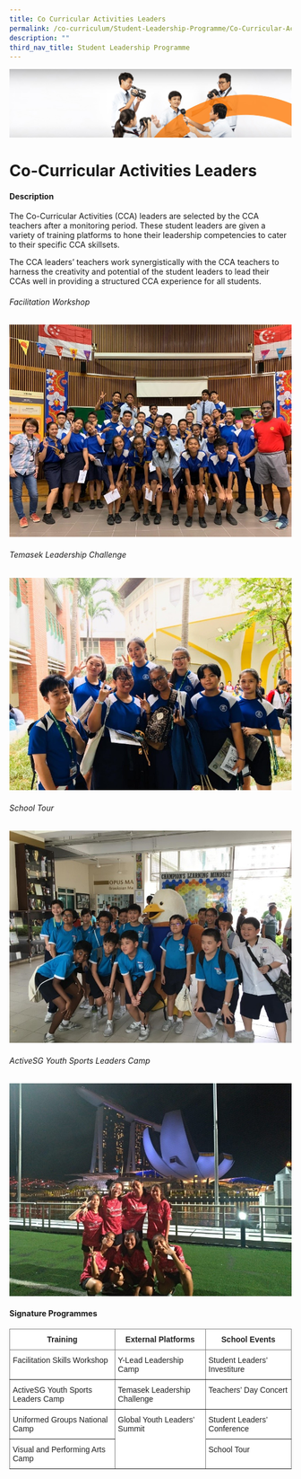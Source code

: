 ```yaml
---
title: Co Curricular Activities Leaders
permalink: /co-curriculum/Student-Leadership-Programme/Co-Curricular-Activities-Leaders/
description: ""
third_nav_title: Student Leadership Programme
---
```

![](/images/cca.jpg)


Co-Curricular Activities Leaders
================================

#### Description

The Co-Curricular Activities (CCA) leaders are selected by the CCA teachers after a monitoring period. These student leaders are given a variety of training platforms to hone their leadership competencies to cater to their specific CCA skillsets.

  

The CCA leaders’ teachers work synergistically with the CCA teachers to harness the creativity and potential of the student leaders to lead their CCAs well in providing a structured CCA experience for all students.



######  Facilitation Workshop
![](/images/CCA1.jpeg)


###### Temasek Leadership Challenge
![](/images/CCA2.jpeg)



###### School Tour
![](/images/CCA3.jpeg)
 
###### ActiveSG Youth Sports Leaders Camp
![](/images/CCA4.jpeg)


#### Signature Programmes

<style type="text/css">
.tg  {border-collapse:collapse;border-spacing:0;}
.tg td{border-color:black;border-style:solid;border-width:1px;font-family:Arial, sans-serif;font-size:14px;
  overflow:hidden;padding:10px 5px;word-break:normal;}
.tg th{border-color:black;border-style:solid;border-width:1px;font-family:Arial, sans-serif;font-size:14px;
  font-weight:normal;overflow:hidden;padding:10px 5px;word-break:normal;}
.tg .tg-8d3w{background-color:#FFF;border-color:inherit;color:#222;font-weight:bold;text-align:center;vertical-align:top}
.tg .tg-ats7{background-color:#FFF;border-color:inherit;color:#222;text-align:left;vertical-align:top}
</style>
<table class="tg">
<thead>
  <tr>
    <th class="tg-8d3w">Training</th>
    <th class="tg-8d3w">External Platforms</th>
    <th class="tg-8d3w">School Events</th>
  </tr>
</thead>
<tbody>
  <tr>
    <td class="tg-ats7">Facilitation Skills Workshop</td>
    <td class="tg-ats7">Y-Lead Leadership Camp</td>
    <td class="tg-ats7">Student Leaders’ Investiture</td>
  </tr>
  <tr>
    <td class="tg-ats7">ActiveSG Youth Sports Leaders Camp</td>
    <td class="tg-ats7">Temasek Leadership Challenge</td>
    <td class="tg-ats7">Teachers’ Day Concert<span style="background-color:transparent"> </span></td>
  </tr>
  <tr>
    <td class="tg-ats7">Uniformed Groups National Camp</td>
    <td class="tg-ats7" rowspan="2">Global Youth Leaders’ Summit</td>
    <td class="tg-ats7">Student Leaders’ Conference</td>
  </tr>
  <tr>
    <td class="tg-ats7">Visual and Performing Arts Camp</td>
    <td class="tg-ats7">School Tour</td>
  </tr>
</tbody>
</table>